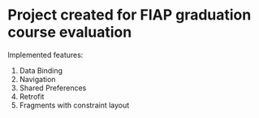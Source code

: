 # Project created for FIAP graduation course evaluation

Implemented features:
1) Data Binding
2) Navigation
3) Shared Preferences
4) Retrofit
5) Fragments with constraint layout
